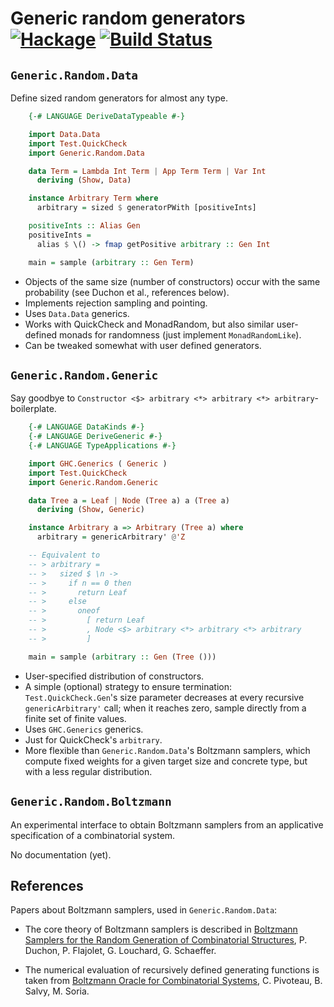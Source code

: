 Generic random generators [![Hackage](https://img.shields.io/hackage/v/generic-random.svg)](https://hackage.haskell.org/package/generic-random) [![Build Status](https://travis-ci.org/Lysxia/generic-random.svg)](https://travis-ci.org/Lysxia/generic-random)
=========================

`Generic.Random.Data`
---------------------

Define sized random generators for almost any type.

```haskell
    {-# LANGUAGE DeriveDataTypeable #-}

    import Data.Data
    import Test.QuickCheck
    import Generic.Random.Data

    data Term = Lambda Int Term | App Term Term | Var Int
      deriving (Show, Data)

    instance Arbitrary Term where
      arbitrary = sized $ generatorPWith [positiveInts]

    positiveInts :: Alias Gen
    positiveInts =
      alias $ \() -> fmap getPositive arbitrary :: Gen Int

    main = sample (arbitrary :: Gen Term)
```

- Objects of the same size (number of constructors) occur with the same
  probability (see Duchon et al., references below).
- Implements rejection sampling and pointing.
- Uses `Data.Data` generics.
- Works with QuickCheck and MonadRandom, but also similar user-defined monads
  for randomness (just implement `MonadRandomLike`).
- Can be tweaked somewhat with user defined generators.

`Generic.Random.Generic`
------------------------

Say goodbye to `Constructor <$> arbitrary <*> arbitrary <*> arbitrary`-boilerplate.

```haskell
    {-# LANGUAGE DataKinds #-}
    {-# LANGUAGE DeriveGeneric #-}
    {-# LANGUAGE TypeApplications #-}

    import GHC.Generics ( Generic )
    import Test.QuickCheck
    import Generic.Random.Generic

    data Tree a = Leaf | Node (Tree a) a (Tree a)
      deriving (Show, Generic)

    instance Arbitrary a => Arbitrary (Tree a) where
      arbitrary = genericArbitrary' @'Z

    -- Equivalent to
    -- > arbitrary =
    -- >   sized $ \n ->
    -- >     if n == 0 then
    -- >       return Leaf
    -- >     else
    -- >       oneof
    -- >         [ return Leaf
    -- >         , Node <$> arbitrary <*> arbitrary <*> arbitrary
    -- >         ]

    main = sample (arbitrary :: Gen (Tree ()))
```

- User-specified distribution of constructors.
- A simple (optional) strategy to ensure termination: `Test.QuickCheck.Gen`'s
  size parameter decreases at every recursive `genericArbitrary'` call; when it
  reaches zero, sample directly from a finite set of finite values.
- Uses `GHC.Generics` generics.
- Just for QuickCheck's `arbitrary`.
- More flexible than `Generic.Random.Data`'s Boltzmann samplers, which compute
  fixed weights for a given target size and concrete type, but with a less
  regular distribution.

`Generic.Random.Boltzmann`
--------------------------

An experimental interface to obtain Boltzmann samplers from an applicative
specification of a combinatorial system.

No documentation (yet).

References
----------

Papers about Boltzmann samplers, used in `Generic.Random.Data`:

- The core theory of Boltzmann samplers is described in
  [Boltzmann Samplers for the Random Generation of Combinatorial Structures](http://algo.inria.fr/flajolet/Publications/DuFlLoSc04.pdf),
  P. Duchon, P. Flajolet, G. Louchard, G. Schaeffer.

- The numerical evaluation of recursively defined generating functions
  is taken from
  [Boltzmann Oracle for Combinatorial Systems](http://www.dmtcs.org/pdfpapers/dmAI0132.pdf),
  C. Pivoteau, B. Salvy, M. Soria.
